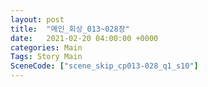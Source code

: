 ```yaml
---
layout: post
title:  "메인_회상_013~028장"
date:   2021-02-20 04:00:00 +0000
categories: Main
Tags: Story Main
SceneCode: ["scene_skip_cp013-028_q1_s10"]
---
```

